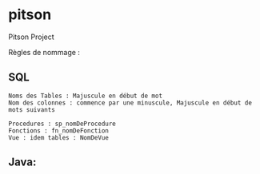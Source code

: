 # pitson
Pitson Project


Règles de nommage : 

SQL
---

    Noms des Tables : Majuscule en début de mot
    Nom des colonnes : commence par une minuscule, Majuscule en début de mots suivants
    
    Procedures : sp_nomDeProcedure
    Fonctions : fn_nomDeFonction
    Vue : idem tables : NomDeVue


Java:
-----
